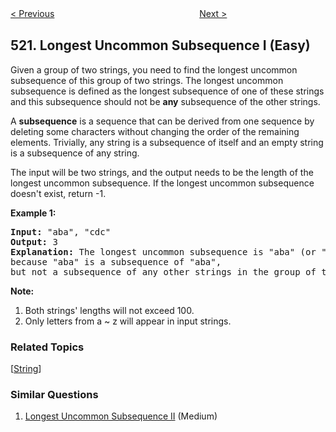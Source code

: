 <!--|This file generated by command(leetcode description); DO NOT EDIT.    |-->
<!--+----------------------------------------------------------------------+-->
<!--|@author    openset <openset.wang@gmail.com>                           |-->
<!--|@link      https://github.com/openset                                 |-->
<!--|@home      https://github.com/openset/leetcode                        |-->
<!--+----------------------------------------------------------------------+-->

[< Previous](https://github.com/openset/leetcode/tree/master/problems/detect-capital "Detect Capital")
　　　　　　　　　　　　　　　　
[Next >](https://github.com/openset/leetcode/tree/master/problems/longest-uncommon-subsequence-ii "Longest Uncommon Subsequence II")

## 521. Longest Uncommon Subsequence I  (Easy)

<p>
Given a group of two strings, you need to find the longest uncommon subsequence of this group of two strings.
The longest uncommon subsequence is defined as the longest subsequence of one of these strings and this subsequence should not be <b>any</b> subsequence of the other strings.
</p>

<p>
A <b>subsequence</b> is a sequence that can be derived from one sequence by deleting some characters without changing the order of the remaining elements. Trivially, any string is a subsequence of itself and an empty string is a subsequence of any string.
</p>

<p>
The input will be two strings, and the output needs to be the length of the longest uncommon subsequence. If the longest uncommon subsequence doesn't exist, return -1.
</p>

<p><b>Example 1:</b><br />
<pre>
<b>Input:</b> "aba", "cdc"
<b>Output:</b> 3
<b>Explanation:</b> The longest uncommon subsequence is "aba" (or "cdc"), <br/>because "aba" is a subsequence of "aba", <br/>but not a subsequence of any other strings in the group of two strings. 
</pre>
</p>

<p><b>Note:</b>
<ol>
<li>Both strings' lengths will not exceed 100.</li>
<li>Only letters from a ~ z will appear in input strings. </li>
</ol>
</p>

### Related Topics
  [[String](https://github.com/openset/leetcode/tree/master/tag/string/README.md)]

### Similar Questions
  1. [Longest Uncommon Subsequence II](https://github.com/openset/leetcode/tree/master/problems/longest-uncommon-subsequence-ii) (Medium)
